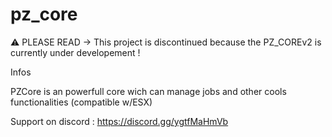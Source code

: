 # pz_core

⚠️ PLEASE READ
-> This project is discontinued because the PZ_COREv2 is currently under developement ! 

Infos

PZCore is an powerfull core wich can manage jobs and other cools functionalities (compatible w/ESX)

Support on discord : https://discord.gg/ygtfMaHmVb

